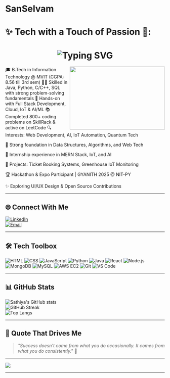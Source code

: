 # SanSelvam
# ✨ Tech with a Touch of Passion 💙:

<h1 align="center">
  <img src="https://readme-typing-svg.demolab.com?font=Fira+Code&size=25&pause=1000&center=true&vCenter=true&color=FF69B4&width=435&lines=Hi+there%2C+I'm+Santhosh+%F0%9F%92%8C;Java+%7C+Developer" alt="Typing SVG" />
</h1>
<img align="right" width="300" height="200" src="https://media.giphy.com/media/L8K62iTDkzGX6/giphy.gif">


🎓 B.Tech in Information Technology @ MVIT (CGPA: 8.56 till 3rd sem)
👨‍💻 Skilled in Java, Python, C/C++, SQL with strong problem-solving fundamentals
🚀 Hands-on with Full Stack Development, Cloud, IoT & AI/ML
📚 Completed 800+ coding problems on SkillRack & active on LeetCode
🔍 Interests: Web Development, AI, IoT Automation, Quantum Tech

🌟 Strong foundation in Data Structures, Algorithms, and Web Tech

💼 Internship experience in MERN Stack, IoT, and AI

🧩 Projects: Ticket Booking Systems, Greenhouse IoT Monitoring

🏆 Hackathon & Expo Participant | GYANITH 2025 @ NIT-PY

✨ Exploring UI/UX Design & Open Source Contributions 

---

## 🌐 Connect With Me

[![LinkedIn](https://img.shields.io/badge/LinkedIn-Connect-blue?logo=linkedin&logoColor=white)](https:/www.linkedin.com/in/santhosh-s-24436a293/)  
[![Email](https://img.shields.io/badge/Gmail-sanselvam123@gmail.com-red?logo=gmail&logoColor=white)](mailto:sanselvam123@gmail.com)

---

## 🛠️ Tech Toolbox

![HTML](https://img.shields.io/badge/HTML-e44d26?style=for-the-badge&logo=html5&logoColor=white)
![CSS](https://img.shields.io/badge/CSS-264de4?style=for-the-badge&logo=css3&logoColor=white)
![JavaScript](https://img.shields.io/badge/JavaScript-FFD700?style=for-the-badge&logo=javascript&logoColor=black)
![Python](https://img.shields.io/badge/Python-306998?style=for-the-badge&logo=python&logoColor=white)
![Java](https://img.shields.io/badge/Java-orange?style=for-the-badge&logo=java&logoColor=white)
![React](https://img.shields.io/badge/React-20232a?style=for-the-badge&logo=react&logoColor=61dafb)
![Node.js](https://img.shields.io/badge/Node.js-339933?style=for-the-badge&logo=nodedotjs&logoColor=white)
![MongoDB](https://img.shields.io/badge/MongoDB-4DB33D?style=for-the-badge&logo=mongodb&logoColor=white)
![MySQL](https://img.shields.io/badge/MySQL-00758F?style=for-the-badge&logo=mysql&logoColor=white)
![AWS EC2](https://img.shields.io/badge/AWS%20EC2-orange?style=for-the-badge&logo=amazonaws&logoColor=white)
![Git](https://img.shields.io/badge/Git-F05033?style=for-the-badge&logo=git&logoColor=white)
![VS Code](https://img.shields.io/badge/VS%20Code-007ACC?style=for-the-badge&logo=visualstudiocode&logoColor=white)

---

## 📊 GitHub Stats

![Sathiya's GitHub stats](https://github-readme-stats.vercel.app/api?username=SanSelvam&show_icons=true&theme=tokyonight&hide_border=true)  
![GitHub Streak](https://github-readme-streak-stats.herokuapp.com?user=SanSelvam&theme=tokyonight&hide_border=true)  
![Top Langs](https://github-readme-stats.vercel.app/api/top-langs/?username=SanSelvam&layout=compact&theme=tokyonight)

---

## 💬 Quote That Drives Me

> *"Success doesn't come from what you do occasionally. It comes from what you do consistently."* 🌟

---

[![](https://visitcount.itsvg.in/api?id=SanSelvam&icon=5&color=6)](https://visitcount.itsvg.in)

---
